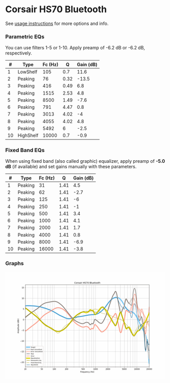 # Corsair HS70 Bluetooth
See [usage instructions](https://github.com/jaakkopasanen/AutoEq#usage) for more options and info.

### Parametric EQs
You can use filters 1-5 or 1-10. Apply preamp of -6.2 dB or -6.2 dB, respectively.

|   # | Type      |   Fc (Hz) |    Q |   Gain (dB) |
|-----|-----------|-----------|------|-------------|
|   1 | LowShelf  |       105 | 0.7  |        11.6 |
|   2 | Peaking   |        76 | 0.32 |       -13.5 |
|   3 | Peaking   |       416 | 0.49 |         6.8 |
|   4 | Peaking   |      1515 | 2.53 |         4.8 |
|   5 | Peaking   |      8500 | 1.49 |        -7.6 |
|   6 | Peaking   |       791 | 4.47 |         0.8 |
|   7 | Peaking   |      3013 | 4.02 |        -4   |
|   8 | Peaking   |      4055 | 4.02 |         4.8 |
|   9 | Peaking   |      5492 | 6    |        -2.5 |
|  10 | HighShelf |     10000 | 0.7  |        -0.9 |

### Fixed Band EQs
When using fixed band (also called graphic) equalizer, apply preamp of **-5.0 dB** (if available) and set gains manually with these parameters.

|   # | Type    |   Fc (Hz) |    Q |   Gain (dB) |
|-----|---------|-----------|------|-------------|
|   1 | Peaking |        31 | 1.41 |         4.5 |
|   2 | Peaking |        62 | 1.41 |        -2.7 |
|   3 | Peaking |       125 | 1.41 |        -6   |
|   4 | Peaking |       250 | 1.41 |        -1   |
|   5 | Peaking |       500 | 1.41 |         3.4 |
|   6 | Peaking |      1000 | 1.41 |         4.1 |
|   7 | Peaking |      2000 | 1.41 |         1.7 |
|   8 | Peaking |      4000 | 1.41 |         0.8 |
|   9 | Peaking |      8000 | 1.41 |        -6.9 |
|  10 | Peaking |     16000 | 1.41 |        -3.8 |

### Graphs
![](./Corsair%20HS70%20Bluetooth.png)
